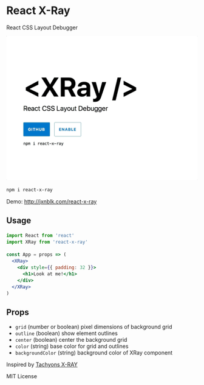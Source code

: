 
# React X-Ray

React CSS Layout Debugger

![demo](docs/x-ray.gif)

```sh
npm i react-x-ray
```

Demo: <http://jxnblk.com/react-x-ray>


## Usage

```jsx
import React from 'react'
import XRay from 'react-x-ray'

const App = props => (
  <XRay>
    <div style={{ padding: 32 }}>
      <h1>Look at me!</h1>
    </div>
  </XRay>
)
```

## Props

- `grid` (number or boolean) pixel dimensions of background grid
- `outline` (boolean) show element outlines
- `center` (boolean) center the background grid
- `color` (string) base color for grid and outlines
- `backgroundColor` (string) background color of XRay component

Inspired by [Tachyons X-RAY](http://tachyons.io/xray/)

MIT License
